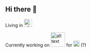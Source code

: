 ## Hi there 👋

Living in <img src="https://github.com/Furryfur03/Furryfur-s-Pics/blob/main/Flag_of_Singapore.png?raw=true" alt="alt text" width="25">

Currently working on <img src="https://github.com/Furryfur03/Furryfur-s-Pics/blob/main/VRC_Logo.png?raw=true" alt="alt text" width="45"> for <img src="https://github.com/Furryfur03/Furryfur-s-Pics/blob/main/ERP.jpg?raw=true" alt="alt text" width="19"> (?)

<!--
**Furryfur03/Furryfur03** is a ✨ _special_ ✨ repository because its `README.md` (this file) appears on your GitHub profile.

Here are some ideas to get you started:

- 🔭 I’m currently working on ...
- 🌱 I’m currently learning ...
- 👯 I’m looking to collaborate on ...
- 🤔 I’m looking for help with ...
- 💬 Ask me about ...
- 📫 How to reach me: ...
- 😄 Pronouns: ...
- ⚡ Fun fact: ...
-->
